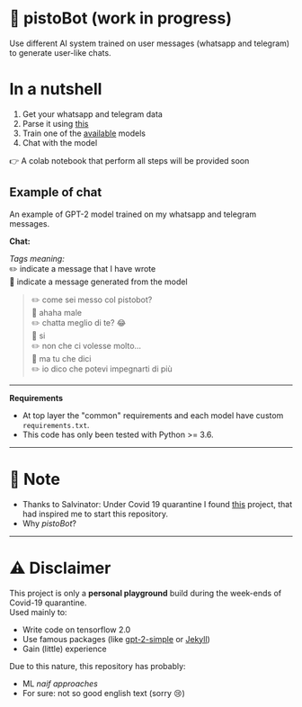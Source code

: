 # 🤖 pistoBot (work in progress)

Use different AI system trained on user messages (whatsapp and telegram) to generate user-like chats.

# In a nutshell
1. Get your whatsapp and telegram data
2. Parse it using [this](https://github.com/GuardatiSimone/messaging-chat-parser)
3. Train one of the [available](https://github.com/GuardatiSimone/pistoBot/tree/master/pistoBot) models
4. Chat with the model

:point_right: A colab notebook that perform all steps will be provided soon 

## Example of chat

An example of GPT-2 model trained on my whatsapp and telegram messages.

**Chat:**<br>

_Tags meaning:_<br>
:pencil2: indicate a message that I have wrote<br>
:robot: indicate a message generated from the model<br>

> :pencil2: come sei messo col pistobot?<br>
> :robot: ahaha male<br>
> :pencil2: chatta meglio di te? 😂 <br>
> :robot: si <br>
> :pencil2: non che ci volesse molto... <br>
> :robot: ma tu che dici <br>
> :pencil2: io dico che potevi impegnarti di più <br>

---

**Requirements**<br>
- At top layer the "common" requirements and each model have custom `requirements.txt`.
- This code has only been tested with Python >= 3.6.

---
# 📝 Note
- Thanks to Salvinator: Under Covid 19 quarantine I found [this](https://salvinator.github.io/) project, 
that had inspired me to start this repository.
- Why _pistoBot_? 
---
# ⚠ Disclaimer
This project is only a **personal playground** build during the week-ends of Covid-19 quarantine.<br>
Used mainly to:
- Write code on tensorflow 2.0
- Use famous packages (like [gpt-2-simple](https://github.com/minimaxir/gpt-2-simple) or [Jekyll](https://jekyllrb.com/))
- Gain (little) experience

Due to this nature, this repository has probably: 
- ML _naif approaches_ 
- For sure: not so good english text (sorry 😢)
